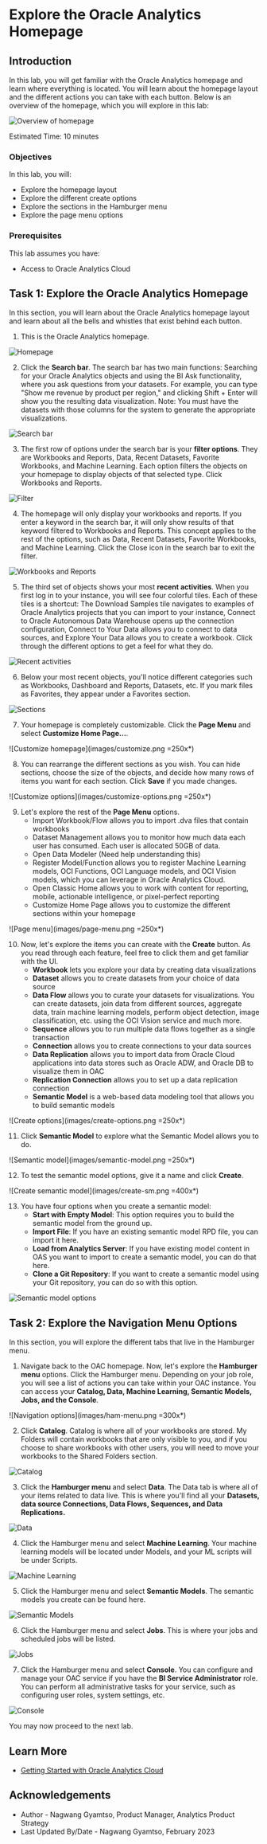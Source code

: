 # Explore the Oracle Analytics Homepage

## Introduction

In this lab, you will get familiar with the Oracle Analytics homepage and learn where everything is located. You will learn about the homepage layout and the different actions you can take with each button. Below is an overview of the homepage, which you will explore in this lab:

  ![Overview of homepage](images/homepage-overview.png)

Estimated Time: 10 minutes

### Objectives

In this lab, you will:
* Explore the homepage layout
* Explore the different create options
* Explore the sections in the Hamburger menu
* Explore the page menu options

### Prerequisites

This lab assumes you have:
* Access to Oracle Analytics Cloud

## Task 1: Explore the Oracle Analytics Homepage
In this section, you will learn about the Oracle Analytics homepage layout and learn about all the bells and whistles that exist behind each button.

1. This is the Oracle Analytics homepage.

  ![Homepage](images/homepage.png)

2. Click the **Search bar**. The search bar has two main functions: Searching for your Oracle Analytics objects and using the BI Ask functionality, where you ask questions from your datasets. For example, you can type "Show me revenue by product per region," and clicking Shift + Enter will show you the resulting data visualization. Note: You must have the datasets with those columns for the system to generate the appropriate visualizations.

  ![Search bar](images/search-bar.png)

3. The first row of options under the search bar is your **filter options**. They are Workbooks and Reports, Data, Recent Datasets, Favorite Workbooks, and Machine Learning. Each option filters the objects on your homepage to display objects of that selected type. Click Workbooks and Reports.

  ![Filter](images/filters.png)

4. The homepage will only display your workbooks and reports. If you enter a keyword in the search bar, it will only show results of that keyword filtered to Workbooks and Reports. This concept applies to the rest of the options, such as Data, Recent Datasets, Favorite Workbooks, and Machine Learning. Click the Close icon in the search bar to exit the filter.

  ![Workbooks and Reports](images/wb-reports.png)

5. The third set of objects shows your most **recent activities**. When you first log in to your instance, you will see four colorful tiles. Each of these tiles is a shortcut: The Download Samples tile navigates to examples of Oracle Analytics projects that you can import to your instance, Connect to Oracle Autonomous Data Warehouse opens up the connection configuration, Connect to Your Data allows you to connect to data sources, and Explore Your Data allows you to create a workbook. Click through the different options to get a feel for what they do.

  ![Recent activities](images/recent.png)

6. Below your most recent objects, you'll notice different categories such as Workbooks, Dashboard and Reports, Datasets, etc. If you mark files as Favorites, they appear under a Favorites section.

  ![Sections](images/sections.png)

7. Your homepage is completely customizable. Click the **Page Menu** and select **Customize Home Page...**.

  ![Customize homepage](images/customize.png =250x*)

8. You can rearrange the different sections as you wish. You can hide sections, choose the size of the objects, and decide how many rows of items you want for each section. Click **Save** if you made changes.

  ![Customize options](images/customize-options.png =250x*)

9. Let's explore the rest of the **Page Menu** options.
    * Import Workbook/Flow allows you to import .dva files that contain workbooks
    * Dataset Management allows you to monitor how much data each user has consumed. Each user is allocated 50GB of data.
    * Open Data Modeler (Need help understanding this)
    * Register Model/Function allows you to register Machine Learning models, OCI Functions, OCI Language models, and OCI Vision models, which you can leverage in Oracle Analytics Cloud.
    * Open Classic Home allows you to work with content for reporting, mobile, actionable intelligence, or pixel-perfect reporting
    * Customize Home Page allows you to customize the different sections within your homepage

  ![Page menu](images/page-menu.png =250x*)

10. Now, let's explore the items you can create with the **Create** button. As you read through each feature, feel free to click them and get familiar with the UI.
    * **Workbook** lets you explore your data by creating data visualizations
    * **Dataset** allows you to create datasets from your choice of data source
    * **Data Flow** allows you to curate your datasets for visualizations. You can create datasets, join data from different sources, aggregate data, train machine learning models, perform object detection, image classification, etc. using the OCI Vision service and much more.
    * **Sequence** allows you to run multiple data flows together as a single transaction
    * **Connection** allows you to create connections to your data sources
    * **Data Replication** allows you to import data from Oracle Cloud applications into data stores such as Oracle ADW, and Oracle DB to visualize them in OAC
    * **Replication Connection** allows you to set up a data replication connection
    * **Semantic Model** is a web-based data modeling tool that allows you to build semantic models

  ![Create options](images/create-options.png =250x*)

11. Click **Semantic Model** to explore what the Semantic Model allows you to do.

  ![Semantic model](images/semantic-model.png =250x*)

12. To test the semantic model options, give it a name and click **Create**.

  ![Create semantic model](images/create-sm.png =400x*)

13. You have four options when you create a semantic model:
    * **Start with Empty Model**: This option requires you to build the semantic model from the ground up.
    * **Import File**: If you have an existing semantic model RPD file, you can import it here.
    * **Load from Analytics Server**: If you have existing model content in OAS you want to import to create a semantic model, you can do that here.
    * **Clone a Git Repository**: If you want to create a semantic model using your Git repository, you can do so with this option.

  ![Semantic model options](images/sm-options.png)


## Task 2: Explore the Navigation Menu Options
In this section, you will explore the different tabs that live in the Hamburger menu.

1. Navigate back to the OAC homepage. Now, let's explore the **Hamburger menu** options. Click the Hamburger menu. Depending on your job role, you will see a list of actions you can take within your OAC instance. You can access your **Catalog, Data, Machine Learning, Semantic Models, Jobs, and the Console**.

  ![Navigation options](images/ham-menu.png =300x*)

2. Click **Catalog**. Catalog is where all of your workbooks are stored. My Folders will contain workbooks that are only visible to you, and if you choose to share workbooks with other users, you will need to move your workbooks to the Shared Folders section.

  ![Catalog](images/catalog.png)

3. Click the **Hamburger menu** and select **Data**. The Data tab is where all of your items related to data live. This is where you'll find all your **Datasets, data source Connections, Data Flows, Sequences, and Data Replications.**

  ![Data](images/data.png)

4. Click the Hamburger menu and select **Machine Learning**. Your machine learning models will be located under Models, and your ML scripts will be under Scripts.

  ![Machine Learning](images/ml.png)

5. Click the Hamburger menu and select **Semantic Models**. The semantic models you create can be found here.

  ![Semantic Models](images/semantic-models.png)

6. Click the Hamburger menu and select **Jobs**. This is where your jobs and scheduled jobs will be listed.

  ![Jobs](images/jobs.png)

7. Click the Hamburger menu and select **Console**. You can configure and manage your OAC service if you have the **BI Service Administrator** role. You can perform all administrative tasks for your service, such as configuring user roles, system settings, etc.

  ![Console](images/console.png)

You may now proceed to the next lab.

## Learn More
* [Getting Started with Oracle Analytics Cloud](https://docs.oracle.com/en/cloud/paas/analytics-cloud/acsgs/what-is-oracle-analytics-cloud.html#GUID-E68C8A55-1342-43BB-93BC-CA24E353D873)

## Acknowledgements
* Author - Nagwang Gyamtso, Product Manager, Analytics Product Strategy
* Last Updated By/Date - Nagwang Gyamtso, February 2023

